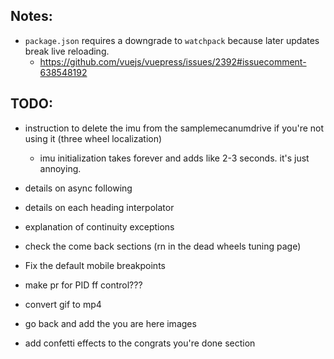 ## Notes:

- `package.json` requires a downgrade to `watchpack` because later updates break live reloading.
  - https://github.com/vuejs/vuepress/issues/2392#issuecomment-638548192

## TODO:

- instruction to delete the imu from the samplemecanumdrive if you're not using it (three wheel localization)
  - imu initialization takes forever and adds like 2-3 seconds. it's just annoying.
- details on async following
- details on each heading interpolator
- explanation of continuity exceptions
- check the come back sections (rn in the dead wheels tuning page)

- Fix the default mobile breakpoints
- make pr for PID ff control???

- convert gif to mp4

- go back and add the you are here images

- add confetti effects to the congrats you're done section
